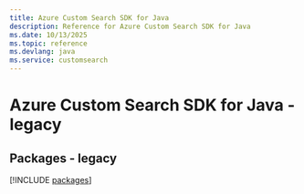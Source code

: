 ```yaml
---
title: Azure Custom Search SDK for Java
description: Reference for Azure Custom Search SDK for Java
ms.date: 10/13/2025
ms.topic: reference
ms.devlang: java
ms.service: customsearch
---
```

# Azure Custom Search SDK for Java - legacy
## Packages - legacy
[!INCLUDE [packages](custom-search-index.md)]